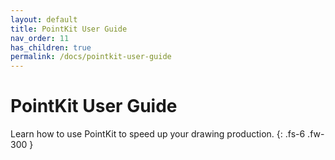 ```yaml
---
layout: default
title: PointKit User Guide
nav_order: 11
has_children: true
permalink: /docs/pointkit-user-guide
---
```


# PointKit User Guide

Learn how to use PointKit to speed up your drawing production.
{: .fs-6 .fw-300 }